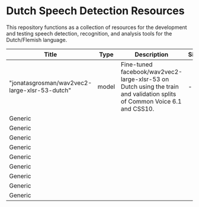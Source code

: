 # Dutch Speech Detection Resources

This repository functions as a collection of resources for the development and testing speech detection, recognition, and analysis tools
for the Dutch/Flemish language.



| **Title** | **Type** | **Description** | **Size** | **Link** |
|-----------|----------|-----------------|----------|----------|
| "jonatasgrosman/wav2vec2-large-xlsr-53-dutch"   | model | Fine-tuned facebook/wav2vec2-large-xlsr-53 on Dutch using the train and validation splits of Common Voice 6.1 and CSS10. |      -    |     link[https://huggingface.co/jonatasgrosman/wav2vec2-large-xlsr-53-dutch]     |
| Generic   |          |                 |          |          |
| Generic   |          |                 |          |          |
| Generic   |          |                 |          |          |
| Generic   |          |                 |          |          |
| Generic   |          |                 |          |          |
| Generic   |          |                 |          |          |
| Generic   |          |                 |          |          |
| Generic   |          |                 |          |          |
| Generic   |          |                 |          |          |
